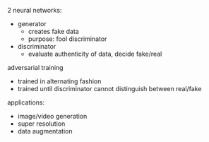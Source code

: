 
2 neural networks:
- generator
	- creates fake data
	- purpose: fool discriminator
- discriminator
	- evaluate authenticity of data, decide fake/real

adversarial training
- trained in alternating fashion
- trained until discriminator cannot distinguish between real/fake

applications:
- image/video generation
- super resolution
- data augmentation